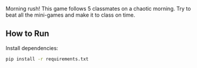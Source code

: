 Morning rush!
This game follows 5 classmates on a chaotic morning.
Try to beat all the mini-games and make it to class on time.

## How to Run

Install dependencies:

```bash
pip install -r requirements.txt
